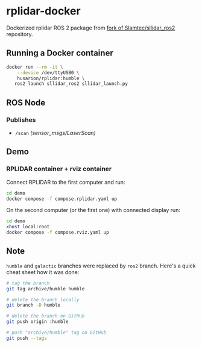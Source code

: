# rplidar-docker

Dockerized rplidar ROS 2 package from [fork of Slamtec/sllidar_ros2](https://github.com/Slamtec/sllidar_ros2) repository.

## Running a Docker container

```bash
docker run --rm -it \
    --device /dev/ttyUSB0 \
    husarion/rplidar:humble \
   ros2 launch sllidar_ros2 sllidar_launch.py 
```

## ROS Node

### Publishes
- `/scan` *(sensor_msgs/LaserScan)*

## Demo

### RPLIDAR container + rviz container

Connect RPLIDAR to the first computer and run:

```bash
cd demo
docker compose -f compose.rplidar.yaml up
```

On the second computer (or the first one) with connected display run:

```bash
cd demo
xhost local:root
docker compose -f compose.rviz.yaml up
```

## Note

`humble` and `galactic` branches were replaced by `ros2` branch. Here's a quick cheat sheet how it was done:

```bash
# tag the branch
git tag archive/humble humble

# delete the branch locally
git branch -D humble

# delete the branch on GitHub
git push origin :humble

# push "archive/humble" tag on GitHub
git push --tags
```
